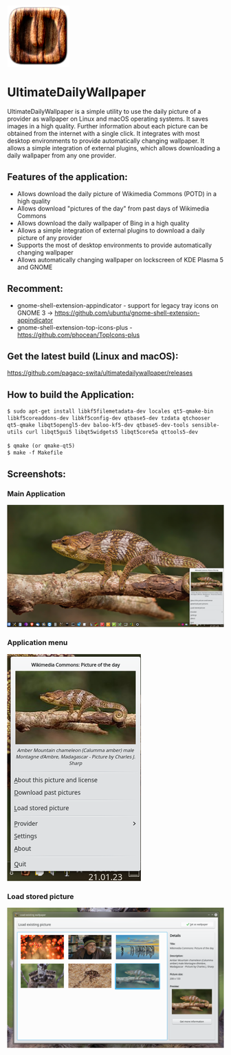 ![Icon](https://github.com/pagaco-swita/ultimatedailywallpaper/blob/main/src/icons/ultimatedesktopwallpaper_icon.png)

# UltimateDailyWallpaper
UltimateDailyWallpaper is a simple utility to use the daily picture of a provider as wallpaper on Linux and macOS operating systems. It saves images in a high quality. Further information about each picture can be obtained from the internet with a single click. It integrates with most desktop environments to provide automatically changing wallpaper. It allows a simple integration of external plugins, which allows downloading a daily wallpaper from any one provider.
<br>
## Features of the application: <br />
 * Allows download the daily picture of Wikimedia Commons (POTD) in a high quality
 * Allows download "pictures of the day" from past days of Wikimedia Commons
 * Allows download the daily wallpaper of Bing in a high quality
 * Allows a simple integration of external plugins to download a daily picture of any provider
 * Supports the most of desktop environments to provide automatically changing wallpaper
 * Allows automatically changing wallpaper on lockscreen of KDE Plasma 5 and GNOME

## Recomment: <br />
* gnome-shell-extension-appindicator - support for legacy tray icons on GNOME 3 -> https://github.com/ubuntu/gnome-shell-extension-appindicator
* gnome-shell-extension-top-icons-plus - https://github.com/phocean/TopIcons-plus

## Get the latest build (Linux and macOS):<br />
<a href="hhttps://github.com/pagaco-swita/ultimatedailywallpaper/releases">https://github.com/pagaco-swita/ultimatedailywallpaper/releases</a>

## How to build the Application:

```
$ sudo apt-get install libkf5filemetadata-dev locales qt5-qmake-bin libkf5coreaddons-dev libkf5config-dev qtbase5-dev tzdata qtchooser qt5-qmake libqt5opengl5-dev baloo-kf5-dev qtbase5-dev-tools sensible-utils curl libqt5gui5 libqt5widgets5 libqt5core5a qttools5-dev

$ qmake (or qmake-qt5)
$ make -f Makefile
``` 

## Screenshots: <br />

### Main Application
![Screenshot](https://github.com/pagaco-swita/ultimatedailywallpaper/blob/main/screenshots/newpicture_desktop_001.png)

### Application menu
![Screenshot](https://github.com/pagaco-swita/ultimatedailywallpaper/blob/main/screenshots/new_menu_001.png)

### Load stored picture
![Screenshot](https://github.com/pagaco-swita/ultimatedailywallpaper/blob/main/screenshots/load_existing_picture.png)
